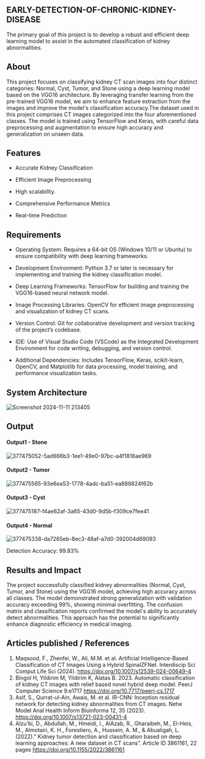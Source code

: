 ## EARLY-DETECTION-OF-CHRONIC-KIDNEY-DISEASE

The primary goal of this project is to develop a robust and efficient deep learning model to assist in the automated classification of kidney abnormalities.


## About
<!--Detailed Description about the project-->
This project focuses on classifying kidney CT scan images into four distinct categories: Normal, Cyst, Tumor, and Stone using a deep learning model based on the VGG16 architecture. By leveraging transfer learning from the pre-trained VGG16 model, we aim to enhance feature extraction from the images and improve the model's classification accuracy.The dataset used in this project comprises CT images categorized into the four aforementioned classes. The model is trained using TensorFlow and Keras, with careful data preprocessing and augmentation to ensure high accuracy and generalization on unseen data.

## Features
<!--List the features of the project as shown below-->

  * Accurate Kidney Classification
  
  * Efficient Image Preprocessing

  * High scalability.

  * Comprehensive Performance Metrics
  
  * Real-time Prediction

## Requirements
<!--List the requirements of the project as shown below-->

  
  * Operating System: Requires a 64-bit OS (Windows 10/11 or Ubuntu) to ensure compatibility with deep learning frameworks.
  
  * Development Environment: Python 3.7 or later is necessary for implementing and training the kidney classification model.
    
  * Deep Learning Frameworks: TensorFlow for building and training the VGG16-based neural network model.
  
  * Image Processing Libraries: OpenCV for efficient image preprocessing and visualization of kidney CT scans.
  
  * Version Control: Git for collaborative development and version tracking of the project’s codebase.
  
  * IDE: Use of Visual Studio Code (VSCode) as the Integrated Development Environment for code writing, debugging, and version control.
  
  * Additional Dependencies: Includes TensorFlow, Keras, scikit-learn, OpenCV, and Matplotlib for data processing, model training, and performance visualization tasks.

## System Architecture
<!--Embed the system architecture diagram as shown below-->

![Screenshot 2024-11-11 213405](https://github.com/user-attachments/assets/9d25c6ca-7edc-4110-af13-4c8c82fd6d67)


## Output

<!--Embed the Output picture at respective places as shown below as shown below-->
#### Output1 - Stone

![377475052-5ad666b3-1ee1-49e0-97bc-a4f1816ae969](https://github.com/user-attachments/assets/8d5b2c48-b805-4e84-b1d0-2c1928711ca9)

#### Output2 - Tumor
![377475565-93e6ea53-1778-4adc-ba51-ea888824f62b](https://github.com/user-attachments/assets/8066c87f-5085-4297-84b1-7dcc31a40e98)

#### Output3 - Cyst

![377475187-f4ae62af-3a65-43d0-9d5b-f309ce7fee41](https://github.com/user-attachments/assets/75a85414-c8fb-4aef-933a-867504d81a9d)

#### Output4 - Normal

![377475338-da7265eb-8ec3-48af-a7d0-392004d69093](https://github.com/user-attachments/assets/c99b5a52-e507-47a0-88fb-3b8f802baf33)


Detection Accuracy: 99.83%


## Results and Impact
<!--Give the results and impact as shown below-->
The project successfully classified kidney abnormalities (Normal, Cyst, Tumor, and Stone) using the VGG16 model, achieving high accuracy across all classes. The model demonstrated strong generalization with validation accuracy exceeding 99%, showing minimal overfitting. The confusion matrix and classification reports confirmed the model's ability to accurately detect abnormalities. This approach has the potential to significantly enhance diagnostic efficiency in medical imaging.


## Articles published / References
1. Maqsood, F., Zhenfei, W., Ali, M.M. et al. Artificial Intelligence-Based Classification of CT Images Using a Hybrid SpinalZFNet. Interdiscip Sci Comput Life Sci (2024). https://doi.org/10.1007/s12539-024-00649-4
2. Bingol H, Yildirim M, Yildirim K, Alatas B. 2023. Automatic classification of kidney CT images with relief based novel hybrid deep model. PeerJ Computer Science 9:e1717 https://doi.org/10.7717/peerj-cs.1717
3. Asif, S., Qurrat-ul-Ain, Awais, M. et al. IR-CNN: Inception residual network for detecting kidney abnormalities from CT images. Netw Model Anal Health Inform Bioinforma 12, 35 (2023). https://doi.org/10.1007/s13721-023-00431-4
4. Alzu’bi, D., Abdullah, M., Hmeidi, I., AlAzab, R., Gharaibeh, M., El-Heis, M., Almotairi, K. H., Forestiero, A., Hussein, A. M., & Abualigah, L. (2022).” Kidney tumor detection and classification based on deep learning approaches: A new dataset in CT scans”. Article ID 3861161, 22 pages https://doi.org/10.1155/2022/3861161
